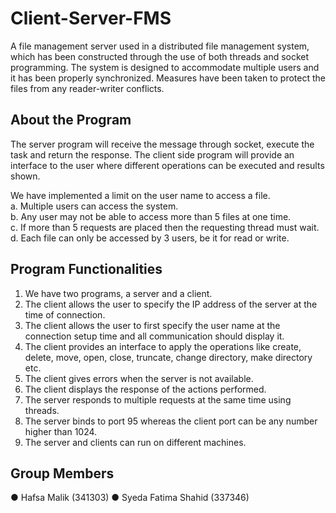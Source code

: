 # Client-Server-FMS

A file management server used in a distributed file management system, which has been constructed through the use of both threads and socket programming. The system is designed to accommodate multiple users and it has been properly synchronized. Measures have been taken to protect the files from any reader-writer conflicts.

## About the Program

The server program will receive the message through socket, execute the task and return the response. The client side program will provide an interface to the user where different operations can be executed and results shown.

We have implemented a limit on the user name to access a file. <br>
a.	Multiple users can access the system. <br>
b.	Any user may not be able to access more than 5 files at one time. <br>
c.	If more than 5 requests are placed then the requesting thread must wait. <br>
d.	Each file can only be accessed by 3 users, be it for read or write. <br>

## Program Functionalities

1.	We have two programs, a server and a client.
2.	The client allows the user to specify the IP address of the server at the time of connection.
3.	The client allows the user to first specify the user name at the connection setup time and all communication should display it.
4.	The client provides an interface to apply the operations like create, delete, move, open, close, truncate, change directory, make directory etc.
5.	The client gives errors when the server is not available.
6.	The client displays the response of the actions performed.
7.	The server responds to multiple requests at the same time using threads.
8.	The server binds to port 95 whereas the client port can be any number higher than 1024. 
9.	The server and clients can run on different machines.

## Group Members

● Hafsa Malik (341303)
● Syeda Fatima Shahid (337346)

